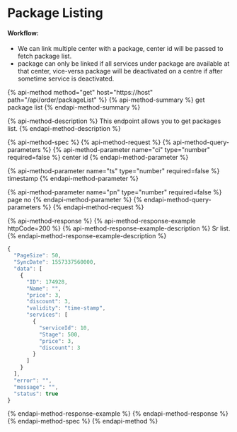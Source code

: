 # Package Listing

#### Workflow:

* We can link multiple center with a package, center id will be passed to fetch package list.
* package can only be linked if all services under package are available at that center, vice-versa package will be deactivated on a centre if after sometime service is deactivated.



{% api-method method="get" host="https://host" path="/api/order/packageList" %}
{% api-method-summary %}
get package list
{% endapi-method-summary %}

{% api-method-description %}
This endpoint allows you to get packages list.
{% endapi-method-description %}

{% api-method-spec %}
{% api-method-request %}
{% api-method-query-parameters %}
{% api-method-parameter name="ci" type="number" required=false %}
center id
{% endapi-method-parameter %}

{% api-method-parameter name="ts" type="number" required=false %}
timestamp
{% endapi-method-parameter %}

{% api-method-parameter name="pn" type="number" required=false %}
page no
{% endapi-method-parameter %}
{% endapi-method-query-parameters %}
{% endapi-method-request %}

{% api-method-response %}
{% api-method-response-example httpCode=200 %}
{% api-method-response-example-description %}
Sr list.
{% endapi-method-response-example-description %}

```javascript
{
  "PageSize": 50,
  "SyncDate": 1557337560000,
  "data": [
    {
      "ID": 174928,
      "Name": "",
      "price": 3,
      "discount": 3,
      "validity": "time-stamp",
      "services": [
        {
          "serviceId": 10,
          "Stage": 500,
          "price": 3,
          "discount": 3
        }
      ]
    }
  ],
  "error": "",
  "message": "",
  "status": true
}
```
{% endapi-method-response-example %}
{% endapi-method-response %}
{% endapi-method-spec %}
{% endapi-method %}

